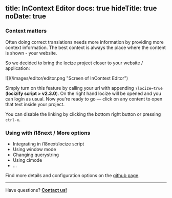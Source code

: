 title: InContext Editor
docs: true
hideTitle: true
noDate: true
---

### Context matters

Often doing correct translations needs more information by providing more context information. The best context is always the place where the content is shown - your website.

So we decided to bring the locize project closer to your website / application:

<div class="img-80">
![](/images/editor/editor.png "Screen of InContext Editor")
</div>

Simply turn on this feature by calling your url with appending `?locize=true` (**locizify script > v2.3.0**). On the right hand locize will be opened and you can login as usual. Now you're ready to go — click on any content to open that text inside your project.

You can disable the linking by clicking the bottom right button or pressing `ctrl-x`.

### Using with i18next / More options

- Integrating in i18next/locize script
- Using window mode
- Changing querystring
- Using cimode
- ...

Find more details and configuration options on the [github page](https://github.com/locize/locize-editor).


<div class="contact">
<hr />
<p class="callout extra-margin">Have questions? <strong><a href="mailto:support@locize.com">Contact us!</a></strong></p>
</div>
